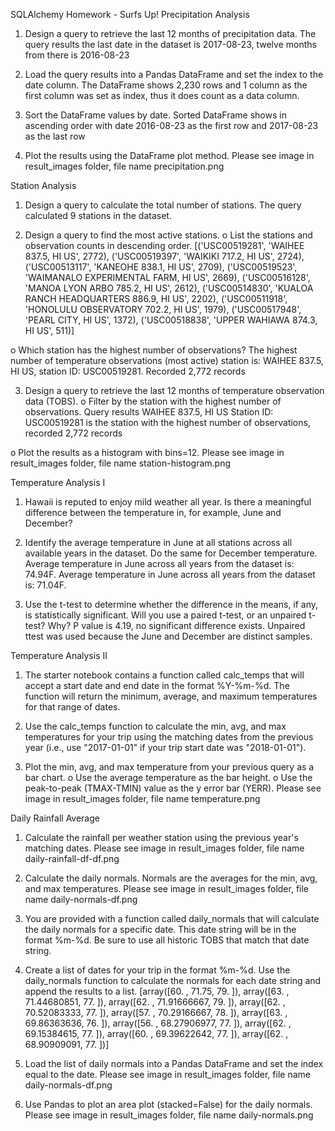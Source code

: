SQLAlchemy Homework - Surfs Up!
Precipitation Analysis
1.	Design a query to retrieve the last 12 months of precipitation data.
    The query results the last date in the dataset is 2017-08-23, twelve months from there is 2016-08-23

2.	Load the query results into a Pandas DataFrame and set the index to the date column.
    The DataFrame shows 2,230 rows and 1 column as the first column was set as index, thus it does count as a data column.

3.	Sort the DataFrame values by date.
    Sorted DataFrame shows in ascending order with date 2016-08-23 as the first row and 2017-08-23 as the last row

4.	Plot the results using the DataFrame plot method.
    Please see image in result_images folder, file name precipitation.png
 

Station Analysis
1.	Design a query to calculate the total number of stations.
    The query calculated 9 stations in the dataset.

2.	Design a query to find the most active stations.
o	List the stations and observation counts in descending order.
    [('USC00519281', 'WAIHEE 837.5, HI US', 2772),
    ('USC00519397', 'WAIKIKI 717.2, HI US', 2724),
    ('USC00513117', 'KANEOHE 838.1, HI US', 2709),
    ('USC00519523', 'WAIMANALO EXPERIMENTAL FARM, HI US', 2669),
    ('USC00516128', 'MANOA LYON ARBO 785.2, HI US', 2612),
    ('USC00514830', 'KUALOA RANCH HEADQUARTERS 886.9, HI US', 2202),
    ('USC00511918', 'HONOLULU OBSERVATORY 702.2, HI US', 1979),
    ('USC00517948', 'PEARL CITY, HI US', 1372),
    ('USC00518838', 'UPPER WAHIAWA 874.3, HI US', 511)]

o	Which station has the highest number of observations?
    The highest number of temperature observations (most active) station is: WAIHEE 837.5, HI US, station ID: USC00519281. Recorded 2,772 records

3.  Design a query to retrieve the last 12 months of temperature observation data (TOBS).
o	Filter by the station with the highest number of observations.
    Query results WAIHEE 837.5, HI US Station ID: USC00519281 is the station with the highest number of observations, recorded 2,772 records

o	Plot the results as a histogram with bins=12.
    Please see image in result_images folder, file name station-histogram.png


Temperature Analysis I
1.  Hawaii is reputed to enjoy mild weather all year. Is there a meaningful difference between the temperature in, for example, June and December? 

2.  Identify the average temperature in June at all stations across all available years in the dataset. Do the same for     December temperature.
    Average temperature in June across all years from the dataset is: 74.94F.
    Average temperature in June across all years from the dataset is: 71.04F.
3. Use the t-test to determine whether the difference in the means, if any, is statistically significant. Will you use a paired t-test, or an unpaired t-test? Why?
    P value is 4.19, no significant difference exists.
    Unpaired ttest was used because the June and December are distinct samples.


Temperature Analysis II
1.  The starter notebook contains a function called calc_temps that will accept a start date and end date in the format %Y-%m-%d. The function will return the minimum, average, and maximum temperatures for that range of dates.


2.  Use the calc_temps function to calculate the min, avg, and max temperatures for your trip using the matching dates from the previous year (i.e., use "2017-01-01" if your trip start date was "2018-01-01").


3.  Plot the min, avg, and max temperature from your previous query as a bar chart.
o   Use the average temperature as the bar height.
o   Use the peak-to-peak (TMAX-TMIN) value as the y error bar (YERR).
    Please see image in result_images folder, file name temperature.png


Daily Rainfall Average
1.  Calculate the rainfall per weather station using the previous year's matching dates.
    Please see image in result_images folder, file name daily-rainfall-df-df.png

2.  Calculate the daily normals. Normals are the averages for the min, avg, and max temperatures.
    Please see image in result_images folder, file name daily-normals-df.png

3.  You are provided with a function called daily_normals that will calculate the daily normals for a specific date. This date string will be in the format %m-%d. Be sure to use all historic TOBS that match that date string.


4.  Create a list of dates for your trip in the format %m-%d. Use the daily_normals function to calculate the normals for each date string and append the results to a list.
    [array([60.  , 71.75, 79.  ]),
    array([63.        , 71.44680851, 77.        ]),
    array([62.        , 71.91666667, 79.        ]),
    array([62.        , 70.52083333, 77.        ]),
    array([57.        , 70.29166667, 78.        ]),
    array([63.        , 69.86363636, 76.        ]),
    array([56.        , 68.27906977, 77.        ]),
    array([62.        , 69.15384615, 77.        ]),
    array([60.        , 69.39622642, 77.        ]),
    array([62.        , 68.90909091, 77.        ])]


5.  Load the list of daily normals into a Pandas DataFrame and set the index equal to the date.
    Please see image in result_images folder, file name daily-normals-df.png

6.  Use Pandas to plot an area plot (stacked=False) for the daily normals.
    Please see image in result_images folder, file name daily-normals.png